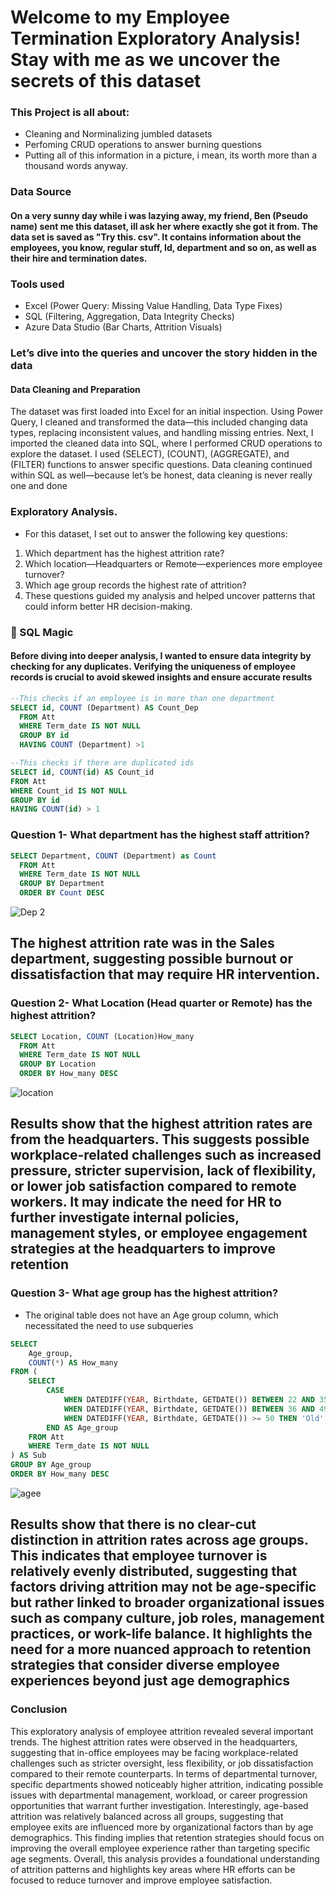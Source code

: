 # Welcome to my Employee Termination Exploratory Analysis! Stay with me as we uncover the secrets of this dataset

### This Project is all about:
- Cleaning and Norminalizing jumbled datasets
- Perfoming CRUD operations to answer burning questions
- Putting all of this information in a picture, i mean, its worth more than a thousand words anyway.
  
### Data Source
#### On a very sunny day while i was lazying away, my friend, Ben (Pseudo name) sent me this dataset, ill ask her where exactly she got it from. The data set is saved as "Try this. csv". It contains information about the employees, you know, regular stuff, Id, department and so on, as well as their hire and termination dates.

### Tools used
- Excel (Power Query: Missing Value Handling, Data Type Fixes)
- SQL (Filtering, Aggregation, Data Integrity Checks)
- Azure Data Studio (Bar Charts, Attrition Visuals)

### Let’s dive into the queries and uncover the story hidden in the data
#### Data Cleaning and Preparation
The dataset was first loaded into Excel for an initial inspection. Using Power Query, I cleaned and transformed the data—this included changing data types, replacing inconsistent values, and handling missing entries.
Next, I imported the cleaned data into SQL, where I performed CRUD operations to explore the dataset. I used (SELECT), (COUNT), (AGGREGATE), and (FILTER) functions to answer specific questions. Data cleaning continued within SQL as well—because let’s be honest, data cleaning is never really one and done

### Exploratory Analysis. 
- For this dataset, I set out to answer the following key questions:
1. Which department has the highest attrition rate?
2. Which location—Headquarters or Remote—experiences more employee turnover?
3. Which age group records the highest rate of attrition?
4. These questions guided my analysis and helped uncover patterns that could inform better HR decision-making.



### 🧮 SQL Magic 
#### Before diving into deeper analysis, I wanted to ensure data integrity by checking for any duplicates. Verifying the uniqueness of employee records is crucial to avoid skewed insights and ensure accurate results
```sql
--This checks if an employee is in more than one department
SELECT id, COUNT (Department) AS Count_Dep 
  FROM Att 
  WHERE Term_date IS NOT NULL
  GROUP BY id 
  HAVING COUNT (Department) >1
```
```sql
--This checks if there are duplicated ids
SELECT id, COUNT(id) AS Count_id
FROM Att
WHERE Count_id IS NOT NULL
GROUP BY id
HAVING COUNT(id) > 1
```
### Question 1- What department has the highest staff attrition?
```sql
SELECT Department, COUNT (Department) as Count 
  FROM Att 
  WHERE Term_date IS NOT NULL 
  GROUP BY Department 
  ORDER BY Count DESC
```
![Dep 2](https://github.com/user-attachments/assets/8af95fc2-345d-4f79-a990-21e2cd7bd198)

## The highest attrition rate was in the Sales department, suggesting possible burnout or dissatisfaction that may require HR intervention.

### Question 2- What Location (Head quarter or Remote) has the highest attrition?
```sql
SELECT Location, COUNT (Location)How_many 
  FROM Att 
  WHERE Term_date IS NOT NULL 
  GROUP BY Location 
  ORDER BY How_many DESC
```
 ![location](https://github.com/user-attachments/assets/7ab2175b-2422-4e2a-9d46-d6fd09e21414)
## Results show that the highest attrition rates are from the headquarters. This suggests possible workplace-related challenges such as increased pressure, stricter supervision, lack of flexibility, or lower job satisfaction compared to remote workers. It may indicate the need for HR to further investigate internal policies, management styles, or employee engagement strategies at the headquarters to improve retention

### Question 3- What age group has the highest attrition?
- The original table does not have an Age group column, which necessitated the need to use subqueries
```sql
SELECT 
    Age_group, 
    COUNT(*) AS How_many
FROM (
    SELECT 
        CASE 
            WHEN DATEDIFF(YEAR, Birthdate, GETDATE()) BETWEEN 22 AND 35 THEN 'Young_Adult'
            WHEN DATEDIFF(YEAR, Birthdate, GETDATE()) BETWEEN 36 AND 49 THEN 'Adult'
            WHEN DATEDIFF(YEAR, Birthdate, GETDATE()) >= 50 THEN 'Old'
        END AS Age_group
    FROM Att
    WHERE Term_date IS NOT NULL
) AS Sub
GROUP BY Age_group
ORDER BY How_many DESC
```
![agee](https://github.com/user-attachments/assets/15f75e26-6b8c-40e1-beca-349b739ccf09)
## Results show that there is no clear-cut distinction in attrition rates across age groups. This indicates that employee turnover is relatively evenly distributed, suggesting that factors driving attrition may not be age-specific but rather linked to broader organizational issues such as company culture, job roles, management practices, or work-life balance. It highlights the need for a more nuanced approach to retention strategies that consider diverse employee experiences beyond just age demographics

### Conclusion 
This exploratory analysis of employee attrition revealed several important trends. The highest attrition rates were observed in the headquarters, suggesting that in-office employees may be facing workplace-related challenges such as stricter oversight, less flexibility, or job dissatisfaction compared to their remote counterparts.
In terms of departmental turnover, specific departments showed noticeably higher attrition, indicating possible issues with departmental management, workload, or career progression opportunities that warrant further investigation.
Interestingly, age-based attrition was relatively balanced across all groups, suggesting that employee exits are influenced more by organizational factors than by age demographics. This finding implies that retention strategies should focus on improving the overall employee experience rather than targeting specific age segments.
Overall, this analysis provides a foundational understanding of attrition patterns and highlights key areas where HR efforts can be focused to reduce turnover and improve employee satisfaction.


 

